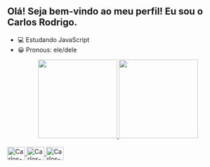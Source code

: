 ## Olá! Seja bem-vindo ao meu perfil! Eu sou o Carlos Rodrigo.

- 💻 Estudando JavaScript
- 😀 Pronous: ele/dele

<div align="center">
  <a href="https://github.com/crisuyd">
  <img height="180em" src="https://github-readme-stats.vercel.app/api?username=crisuyd&show_icons=true&theme=dark&include_all_commits=true&count_private=true"/>
  <img height="180em" src="https://github-readme-stats.vercel.app/api/top-langs/?username=crisuyd&layout=compact&langs_count=7&theme=dark"/>
</div>

<div style="display: inline_block"><br>
<img align="center" alt="Carlos-JS" height="30" width="40" src="https://cdn.jsdelivr.net/gh/devicons/devicon/icons/html5/html5-plain.svg" />
<img align="center" alt="Carlos-JS" height="30" width="40" src="https://cdn.jsdelivr.net/gh/devicons/devicon/icons/javascript/javascript-plain.svg" />
<img align="center" alt="Carlos-JS" height="30" width="40" src="https://cdn.jsdelivr.net/gh/devicons/devicon/icons/css3/css3-plain.svg" />
</div>



